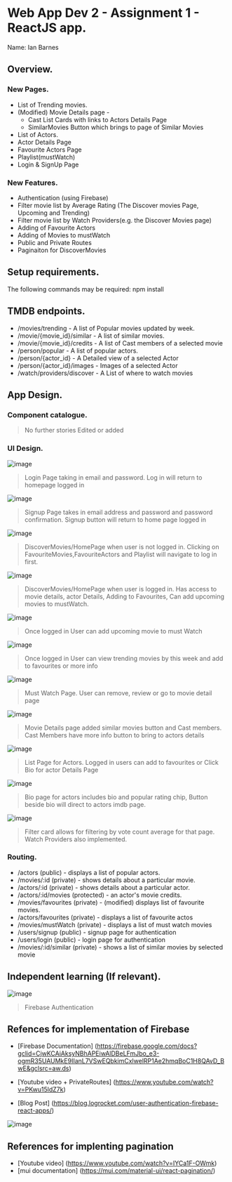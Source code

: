 # Web App Dev 2 - Assignment 1 - ReactJS app.

Name: Ian Barnes

## Overview.

### New Pages.

+ List of Trending movies.
+ (Modified) Movie Details page -
  + Cast List Cards with links to Actors Details Page
  + SimilarMovies Button which brings to page of Similar Movies
+ List of Actors.
+ Actor Details Page
+ Favourite Actors Page
+ Playlist(mustWatch)
+ Login & SignUp Page

### New Features.

+ Authentication (using Firebase) 
+ Filter movie list by Average Rating (The Discover movies Page, Upcoming and Trending)
+ Filter movie list by Watch Providers(e.g. the Discover Movies page)
+ Adding of Favourite Actors
+ Adding of Movies to mustWatch
+ Public and Private Routes
+ Paginaiton for DiscoverMovies

## Setup requirements.

The following commands may be required:
 npm install 

## TMDB endpoints.

+ /movies/trending - A list of Popular movies updated by week.
+ /movie/{movie_id}/similar - A list of similar movies. 
+ /movie/{movie_id}/credits - A list of Cast members of a selected movie
+ /person/popular - A list of popular actors.
+ /person/{actor_id} - A Detailed view of a selected Actor
+ /person/{actor_id}/images - Images of a selected Actor
+ /watch/providers/discover - A List of where to watch movies

## App Design.

### Component catalogue.
>No further stories Edited or added

### UI Design.

![image](./images/login.PNG)
>Login Page taking in email and password. Log in will return to homepage logged in

![image](./images/signup.PNG)

>Signup Page takes in email address and password and password confirmation. Signup button will return to home page logged in

![image](./images/discoverPublic.PNG)

>DiscoverMovies/HomePage when user is not logged in. Clicking on FavouriteMovies,FavouriteActors and Playlist will navigate to log in first.

![image](./images/discoverPrivate.PNG)

>DiscoverMovies/HomePage when user is logged in. Has access to movie details, actor Details, Adding to Favourites, Can add upcoming movies to mustWatch.

![image](./images/upcomingMovie.PNG)

>Once logged in User can add upcoming movie to must Watch 

![image](./images/trendingMovie.PNG)

>Once logged in User can view trending movies by this week and add to favourites or more info

![image](./images/mustWatch.PNG)

>Must Watch Page. User can remove, review or go to movie detail page

![image](./images/movieDetail.PNG)

>Movie Details page added similar movies button and Cast members. Cast Members have more info button to bring to actors details

![image](./images/actorList.PNG)

>List Page for Actors. Logged in users can add to favourites or Click Bio for actor Details Page

![image](./images/actorDetails.PNG)

>Bio page for actors includes bio and popular rating chip, Button beside bio will direct to actors imdb page.

![image](./images/filterCard.PNG)

>Filter card allows for filtering by vote count average for that page. Watch Providers also implemented.
### Routing.

+ /actors (public) - displays a list of popular actors.
+ /movies/:id (private) - shows details about a particular movie.
+ /actors/:id (private) - shows details about a particular actor.
+ /actors/:id/movies (protected) - an actor's movie credits.
+ /movies/favourites (private) - (modified) displays list of favourite movies.
+ /actors/favourites (private) - displays a list of favourite actos
+ /movies/mustWatch (private) - displays a list of must watch movies
+ /users/signup (public) - signup page for authentication
+ /users/login (public) - login page for authentication
+ /movies/:id/similar (private) - shows a list of similar movies by selected movie


## Independent learning (If relevant).

![image](./images/firebase.PNG)
>Firebase Authentication 

## Refences for implementation of Firebase
+ [Firebase Documentation] (https://firebase.google.com/docs?gclid=CjwKCAiAksyNBhAPEiwAlDBeLFmJbo_e3-ogmR35UAUMkE9IIanL7VSwEQbkimCxlwelRP1Ae2hmqBoC1H8QAvD_BwE&gclsrc=aw.ds)

+ [Youtube video + PrivateRoutes] (https://www.youtube.com/watch?v=PKwu15ldZ7k)
+ [Blog Post] (https://blog.logrocket.com/user-authentication-firebase-react-apps/)

![image](./images/pagintation.PNG)

## References for implenting pagination
+ [Youtube video] (https://www.youtube.com/watch?v=IYCa1F-OWmk)
+ [mui documentation] (https://mui.com/material-ui/react-pagination/)
